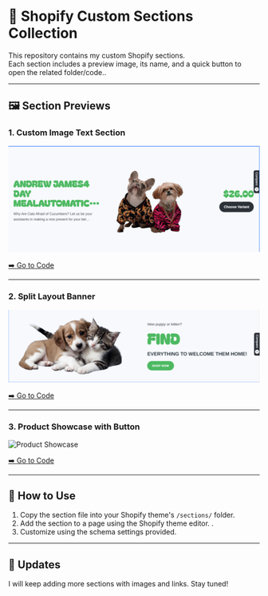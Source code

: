 # 📂 Shopify Custom Sections Collection

This repository contains my custom Shopify sections.  
Each section includes a preview image, its name, and a quick button to open the related folder/code..

---

## 🖼 Section Previews

### 1. Custom Image Text Section
![Custom Image Text Section](./custom-text-image-text/assets/preview.png)

[➡️ Go to Code](./custom-text-image-text)

---

### 2. Split Layout Banner
![Split Layout Banner](./custom-image-text/assets/preview.png)

[➡️ Go to Code](./sections/split-layout-banner)

---

### 3. Product Showcase with Button
![Product Showcase](./images/product-showcase.png)

[➡️ Go to Code](./sections/product-showcase)

---

## 🚀 How to Use
1. Copy the section file into your Shopify theme's `/sections/` folder.  
2. Add the section to a page using the Shopify theme editor.  .
3. Customize using the schema settings provided.

---

## 📝 Updates
I will keep adding more sections with images and links. Stay tuned!  
